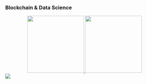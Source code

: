 ### Blockchain & Data Science

<div align="center">
  <a href="https://github.com/24spell">
  <img height="180em" src="https://github-readme-stats.vercel.app/api?username=24spell&show_icons=true&theme=synthwave&include_all_commits=true&count_private=true"/>
  <img height="180em" src="https://github-readme-stats.vercel.app/api/top-langs/?username=24spell&layout=compact&langs_count=7&theme=synthwave"/>
</div>
 
 <div> 
   <a href="https://www.linkedin.com/in/alexializaguiar/" target="_blank"><img src="https://img.shields.io/badge/-LinkedIn-%230077B5?style=for-the-   
   badge&logo=linkedin&logoColor=white" target="_blank"></a>
 </div>
